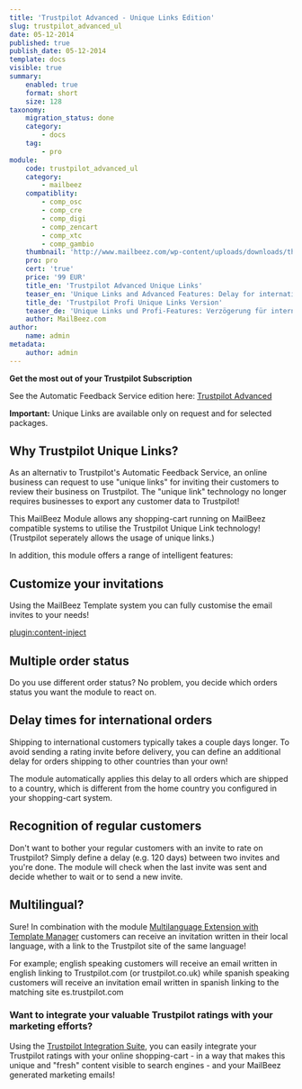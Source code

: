 ```yaml
---
title: 'Trustpilot Advanced - Unique Links Edition'
slug: trustpilot_advanced_ul
date: 05-12-2014
published: true
publish_date: 05-12-2014
template: docs
visible: true
summary:
    enabled: true
    format: short
    size: 128
taxonomy:
    migration_status: done
    category:
        - docs
    tag:
        - pro
module:
    code: trustpilot_advanced_ul
    category:
        - mailbeez
    compatiblity:
        - comp_osc
        - comp_cre
        - comp_digi
        - comp_zencart
        - comp_xtc
        - comp_gambio
    thumbnail: 'http://www.mailbeez.com/wp-content/uploads/downloads/thumbnails/2013/06/top_64.png'
    pro: pro
    cert: 'true'
    price: '99 EUR'
    title_en: 'Trustpilot Advanced Unique Links'
    teaser_en: 'Unique Links and Advanced Features: Delay for international orders, multiple order status, recognition of regular customers'
    title_de: 'Trustpilot Profi Unique Links Version'
    teaser_de: 'Unique Links und Profi-Features: Verzögerung für internationale Bestellungen, Stammkunden-Erkennung und mehr'
    author: MailBeez.com
author:
    name: admin
metadata:
    author: admin
---
```


**Get the most out of your Trustpilot Subscription**

See the Automatic Feedback Service edition here: [Trustpilot Advanced](/documentation/mailbeez/trustpilot_advanced/)

**Important:** Unique Links are available only on request and for selected packages.

## Why Trustpilot Unique Links?

As an alternativ to Trustpilot's Automatic Feedback Service, an online business can request to use "unique links" for inviting their customers to review their business on Trustpilot. The "unique link" technology no longer requires businesses to export any customer data to Trustpilot!

This MailBeez Module allows any shopping-cart running on MailBeez compatible systems to utilise the Trustpilot Unique Link technology! (Trustpilot seperately allows the usage of unique links.)

In addition, this module offers a range of intelligent features:

## Customize your invitations

Using the MailBeez Template system you can fully customise the email invites to your needs!

[plugin:content-inject](/content_blocks/pro_responsive_template)

## Multiple order status

Do you use different order status? No problem, you decide which orders status you want the module to react on.

## Delay times for international orders

Shipping to international customers typically takes a couple days longer. To avoid sending a rating invite before delivery, you can define an additional delay for orders shipping to other countries than your own!

The module automatically applies this delay to all orders which are shipped to a country, which is different from the home country you configured in your shopping-cart system.

## Recognition of regular customers

Don't want to bother your regular customers with an invite to rate on Trustpilot? Simply define a delay (e.g. 120 days) between two invites and you're done. The module will check when the last invite was sent and decide whether to wait or to send a new invite.

## Multilingual?

Sure! In combination with the module [Multilanguage Extension with Template Manager](/documentation/configbeez/config_tmplmngr_lng/) customers can receive an invitation written in their local language, with a link to the Trustpilot site of the same language!

For example; english speaking customers will receive an email written in english linking to Trustpilot.com (or trustpilot.co.uk) while spanish speaking customers will receive an invitation email written in spanish linking to the matching site es.trustpilot.com

### Want to integrate your valuable Trustpilot ratings with your marketing efforts?

Using the [Trustpilot Integration Suite](/documentation/configbeez/config_trustpilot_rss_importer/), you can easily integrate your Trustpilot ratings with your online shopping-cart - in a way that makes this unique and "fresh" content visible to search engines - and your MailBeez generated marketing emails!
